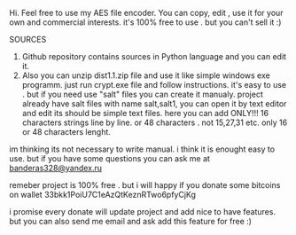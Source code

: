 Hi. Feel free to use my AES file encoder. You can copy, edit , use it for your own and commercial interests.
it's 100% free to use . but you can't sell it :)


SOURCES
1) Github repository contains sources in Python language and you can edit it.
2) Also you can unzip dist1.1.zip file and use it like simple windows exe programm. just run 
crypt.exe file and follow instructions.
it's easy to use . but if you need use "salt" files you can create it manualy. project already have salt files
  with name salt,salt1, you can open it by text editor and edit its should be simple
text files. here you can add ONLY!!! 16 characters strings line by line. or 48 characters .
 not 15,27,31 etc. only 16 or 48 characters lenght.

im thinking its not necessary to write manual. i think it is enought easy to use. but if you have some questions you can ask me at
banderas328@yandex.ru

remeber project is 100% free . but i will happy if you donate some bitcoins on wallet 33bkk1PoiU7C1eAzQtKeznRTwo6pfyCjKg

i promise every donate will update project and add nice to have features. but you can also send me email and ask add this
feature for free :)



